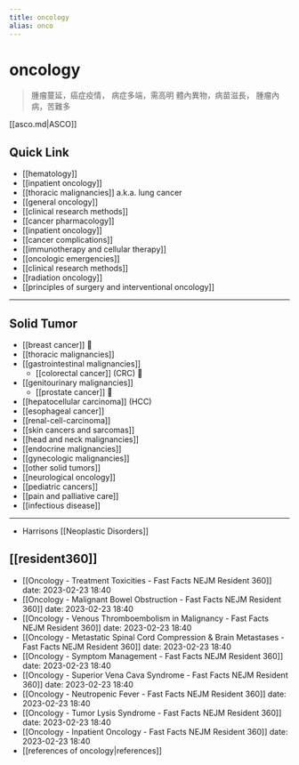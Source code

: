```yaml
---
title: oncology
alias: onco
---
```


# oncology

> 腫瘤蔓延，癌症疫情，
> 病症多端，需高明
> 體內異物，病苗滋長，
> 腫瘤內病，苦難多

[[asco.md|ASCO]]

## Quick Link

- [[hematology]]
- [[inpatient oncology]]
- [[thoracic malignancies]] a.k.a. lung cancer
- [[general oncology]]
- [[clinical research methods]]
- [[cancer pharmacology]]
- [[inpatient oncology]]
- [[cancer complications]]
- [[immunotherapy and cellular therapy]]
- [[oncologic emergencies]]
- [[clinical research methods]]
- [[radiation oncology]]
- [[principles of surgery and interventional oncology]]

---

## Solid Tumor

- [[breast cancer]] 🌟
- [[thoracic malignancies]]
- [[gastrointestinal malignancies]]
  - [[colorectal cancer]] (CRC) 🌟
- [[genitourinary malignancies]]
  - [[prostate cancer]] 🌟
- [[hepatocellular carcinoma]] (HCC)
- [[esophageal cancer]]
- [[renal-cell-carcinoma]]
- [[skin cancers and sarcomas]]
- [[head and neck malignancies]]
- [[endocrine malignancies]]
- [[gynecologic malignancies]]
- [[other solid tumors]]
- [[neurological oncology]]
- [[pediatric cancers]]
- [[pain and palliative care]]
- [[infectious disease]]

---

- Harrisons [[Neoplastic Disorders]]

## [[resident360]]

- [[Oncology - Treatment Toxicities - Fast Facts  NEJM Resident 360]] date: 2023-02-23 18:40
- [[Oncology - Malignant Bowel Obstruction - Fast Facts  NEJM Resident 360]] date: 2023-02-23 18:40
- [[Oncology - Venous Thromboembolism in Malignancy - Fast Facts  NEJM Resident 360]] date: 2023-02-23 18:40
- [[Oncology - Metastatic Spinal Cord Compression & Brain Metastases - Fast Facts  NEJM Resident 360]] date: 2023-02-23 18:40
- [[Oncology - Symptom Management - Fast Facts  NEJM Resident 360]] date: 2023-02-23 18:40
- [[Oncology - Superior Vena Cava Syndrome - Fast Facts  NEJM Resident 360]] date: 2023-02-23 18:40
- [[Oncology - Neutropenic Fever - Fast Facts  NEJM Resident 360]] date: 2023-02-23 18:40
- [[Oncology - Tumor Lysis Syndrome - Fast Facts  NEJM Resident 360]] date: 2023-02-23 18:40
- [[Oncology - Inpatient Oncology - Fast Facts  NEJM Resident 360]] date: 2023-02-23 18:40
- [[references of oncology|references]]
